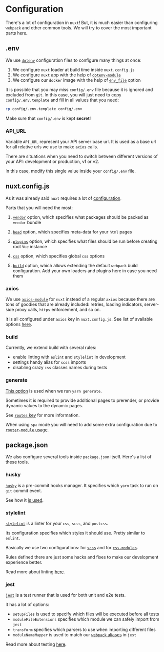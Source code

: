 # Configuration

There's a lot of configuration in `nuxt`!
But, it is much easier than configuring `webpack` and other common tools.
We will try to cover the most important parts here.

## .env

We use [`dotenv`](https://www.npmjs.com/package/dotenv) 
configuration files to configure many things at once:

1. We configure `nuxt` loader at build time inside `nuxt.config.js`
2. We configure `nuxt` app with the help of [`dotenv-module`](https://github.com/nuxt-community/dotenv-module)
3. We configure our `docker` image with the help of [`env_file`][env] option

It is possible that you may miss `config/.env` file because it is ignored
and excluded from `git`. 
In this case, you will just need to copy `config/.env.template` 
and fill in all values that you need:

```bash
cp config/.env.template config/.env
```

Make sure that `config/.env` is kept **secret**!

### API_URL

Variable `API_URL` represent your API server base url.
It is used as a base url for all relative urls we use to make `axios` calls.

There are situations when you need to switch between different versions of
your API: development or production, v1 or v2.

In this case, modify this single value inside your `config/.env` file.

## nuxt.config.js

As it was already said `nuxt` requires a lot of [configuration](https://nuxtjs.org/guide/configuration).

Parts that you will need the most:

1. [`vendor`](https://nuxtjs.org/api/configuration-build#vendor) option, 
   which specifies what packages should be packed as `vendor` bundle

2. [`head`](https://nuxtjs.org/api/configuration-head) option, 
   which specifies meta-data for your `html` pages

3. [`plugins`](https://nuxtjs.org/api/configuration-plugins) option, 
   which specifies what files should be run before creating root `Vue` instance

4. [`css`](https://nuxtjs.org/api/configuration-css/) option, 
   which specifies global `css` options

5. [`build`](https://nuxtjs.org/api/configuration-build) option, 
   which allows extending the default `webpack` build configuration. 
   Add your own loaders and plugins here in case you need them

### axios

We use [`axios-module`](https://github.com/nuxt-community/axios-module) 
for `nuxt` instead of a regular `axios` because
there are tons of goodies that are already included: 
retries, loading indicators, server-side proxy calls, 
`https` enforcement, and so on.

It is all configured under `axios` key in `nuxt.config.js`.
See list of available options [here](https://axios.nuxtjs.org/options.html).

### build

Currently, we extend build with several rules:

- enable linting with `eslint` and `stylelint` in development
- settings handy alias for `scss` imports
- disabling crazy `css` classes names during tests

### generate

[This option](https://nuxtjs.org/api/configuration-generate) is used 
when we run `yarn generate`.

Sometimes it is required to provide additional pages to prerender,
or provide dynamic values to the dynamic pages.

See [`routes` key](https://nuxtjs.org/api/configuration-generate#routes) 
for more information.

When using `spa` mode you will need to add some 
extra configuration due to [`router-module` usage](https://github.com/nuxt-community/router-module#setup).

## package.json

We also configure several tools inside `package.json` itself.
Here's a list of these tools.

### husky

[`husky`](https://github.com/typicode/husky) is a pre-commit hooks manager.
It specifies which `yarn` task to run on `git` commit event.

See how it [is used](development.md#making-commit).

### stylelint

[`stylelint`](https://github.com/stylelint/stylelint) is a linter 
for your `css`, `scss`, and `postcss`.

Its configuration specifies which styles it should use.
Pretty similar to `eslint`.

Basically we use two configurations: for [`scss`][scss] 
and for [`css-modules`][css-modules].

Rules defined there are just some hacks and 
fixes to make our development experience better.

Read more about linting [here](linting.md#stylelint).

### jest

[`jest`](https://facebook.github.io/jest/) is a test runner that 
is used for both unit and e2e tests.

It has a lot of options:

- `setupFiles` is used to specify which files will be executed before all tests
- `moduleFileExtensions` specifies which module we can safely import from `jest`
- `transform` specifies which parsers to use when importing different files
- `moduleNameMapper` is used to match our [`webpack` aliases](https://webpack.js.org/configuration/resolve/#resolve-alias) in `jest`

Read more about testing [here](testing.md).

[env]: https://docs.docker.com/compose/environment-variables/#the-env_file-configuration-option
[scss]: https://github.com/wemake-services/stylelint-config-strict-scss
[css-modules]: https://github.com/pascalduez/stylelint-config-css-modules
